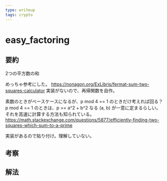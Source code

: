 ```yaml
---
type: writeup
tags: crypto
---
```


# easy_factoring

## 要約

2つの平方数の和

めっちゃ参考にした。
<https://nonagon.org/ExLibris/fermat-sum-two-squares-calculator>
実装がないので、再帰関数を自作。

素数のときがベースケースになるが、p mod 4 == 1 のときだけ考えれば回る？
p mod 4 == 1 のときは、p == a^2 + b^2 なる (a, b) が一意に定まるらしい。
それを高速に計算する方法も知られている。
<https://math.stackexchange.com/questions/5877/efficiently-finding-two-squares-which-sum-to-a-prime>

実装があるので貼り付け。理解していない。

## 考察

## 解法

